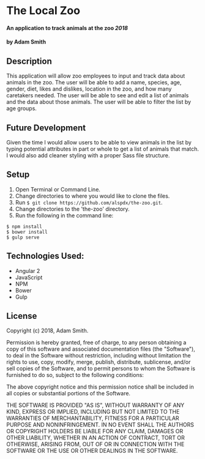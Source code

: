 # The Local Zoo

#### An application to track animals at the zoo _2018_

#### by **Adam Smith**

## Description

This application will allow zoo employees to input and track data about animals in the zoo. The user will be able to add a name, species, age, gender, diet, likes and dislikes, location in the zoo, and how many caretakers needed. The user will be able to see and edit a list of animals and the data about those animals. The user will be able to filter the list by age groups.

## Future Development

Given the time I would allow users to be able to view animals in the list by typing potential attributes in part or whole to get a list of animals that match. I would also add cleaner styling with a proper Sass file structure.

## Setup

  1. Open Terminal or Command Line.
  2. Change directories to where you would like to clone the files.
  3. Run
  `$ git clone https://github.com/alspdx/the-zoo.git`.
  4. Change directories to the 'the-zoo' directory.
  5. Run the following in the command line:
  ```
  $ npm install
  $ bower install
  $ gulp serve
  ```

## Technologies Used:
* Angular 2
* JavaScript
* NPM
* Bower
* Gulp

## License

Copyright (c) 2018, Adam Smith.

Permission is hereby granted, free of charge, to any person obtaining a copy of this software and associated documentation files (the "Software"), to deal in the Software without restriction, including without limitation the rights to use, copy, modify, merge, publish, distribute, sublicense, and/or sell copies of the Software, and to permit persons to whom the Software is furnished to do so, subject to the following conditions:

The above copyright notice and this permission notice shall be included in all copies or substantial portions of the Software.

THE SOFTWARE IS PROVIDED "AS IS", WITHOUT WARRANTY OF ANY KIND, EXPRESS OR IMPLIED, INCLUDING BUT NOT LIMITED TO THE WARRANTIES OF MERCHANTABILITY, FITNESS FOR A PARTICULAR PURPOSE AND NONINFRINGEMENT. IN NO EVENT SHALL THE AUTHORS OR COPYRIGHT HOLDERS BE LIABLE FOR ANY CLAIM, DAMAGES OR OTHER LIABILITY, WHETHER IN AN ACTION OF CONTRACT, TORT OR OTHERWISE, ARISING FROM, OUT OF OR IN CONNECTION WITH THE SOFTWARE OR THE USE OR OTHER DEALINGS IN THE SOFTWARE.
